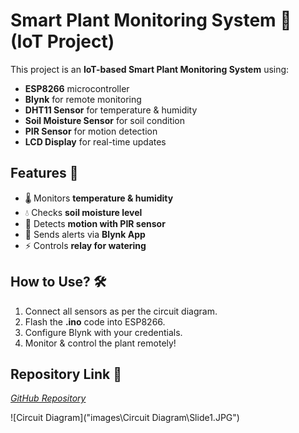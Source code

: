 # Smart Plant Monitoring System 🌱 (IoT Project)
This project is an **IoT-based Smart Plant Monitoring System** using:
- **ESP8266** microcontroller  
- **Blynk** for remote monitoring  
- **DHT11 Sensor** for temperature & humidity  
- **Soil Moisture Sensor** for soil condition  
- **PIR Sensor** for motion detection  
- **LCD Display** for real-time updates  

## Features 🚀
- 🌡️ Monitors **temperature & humidity**  
- 💧 Checks **soil moisture level**  
- 🚨 Detects **motion with PIR sensor**  
- 📱 Sends alerts via **Blynk App**  
- ⚡ Controls **relay for watering**  

## How to Use? 🛠️
1. Connect all sensors as per the circuit diagram.  
2. Flash the **.ino** code into ESP8266.  
3. Configure Blynk with your credentials.  
4. Monitor & control the plant remotely!  

## Repository Link 🔗
_[GitHub Repository](https://github.com/sunakshigaikwad/Smart-Plant-Monitoring)_

![Circuit Diagram]("images\Circuit Diagram\Slide1.JPG")

